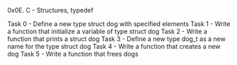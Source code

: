 0x0E. C - Structures, typedef

Task 0 - Define a new type struct dog with specified elements
Task 1 - Write a function that initialize a variable of type struct dog
Task 2 - Write a function that prints a struct dog
Task 3 - Define a new type dog_t as a new name for the type struct dog
Task 4 - Write a function that creates a new dog
Task 5 - Write a function that frees dogs
